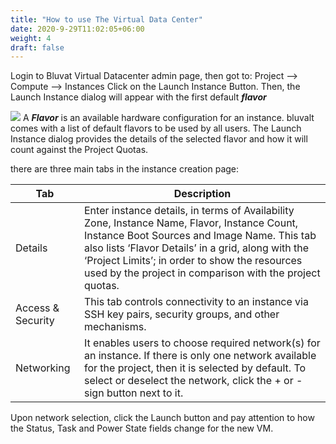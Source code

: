 ```yaml
---
title: "How to use The Virtual Data Center"
date: 2020-9-29T11:02:05+06:00
weight: 4
draft: false
---
```

Login to Bluvat Virtual Datacenter admin page, then got to:
Project --> Compute --> Instances
Click on the Launch Instance Button. Then, the Launch Instance dialog will appear with the first default ***flavor***

![](http://95.177.209.65/uploads/create-an-instance.png)
A ***Flavor*** is an available hardware configuration for an instance. bluvalt comes with a list of default flavors to be used by all users. The Launch Instance dialog provides the details of the selected flavor and how it will count against the Project Quotas.

there are three main tabs in the instance creation page:

| Tab | Description |
| -------- | -------- |
| Details  | Enter instance details, in terms of Availability Zone, Instance Name, Flavor, Instance Count, Instance Boot Sources and Image Name. This tab also lists ‘Flavor Details’ in a grid, along with the ‘Project Limits’; in order to show the resources used by the project in comparison with the project quotas.   |
| Access & Security | This tab controls connectivity to an instance via SSH key pairs, security groups, and other mechanisms.|
| Networking | It enables users to choose required network(s) for an instance. If there is only one network available for the project, then it is selected by default. To select or deselect the network, click the + or - sign button next to it. 
Upon network selection, click the Launch button and pay attention to how the Status, Task and Power State fields change for the new VM.

